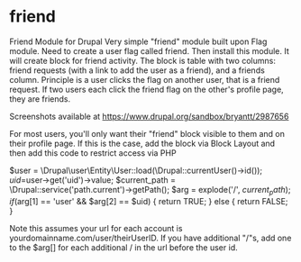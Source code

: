 # friend
Friend Module for Drupal
Very simple "friend" module built upon Flag module. Need to create a user flag called friend. Then install this module. It will create block for friend activity. The block is table with two columns: friend requests (with a link to add the user as a friend), and a friends column. Principle is a user clicks the flag on another user, that is a friend request. If two users each click the friend flag on the other's profile page, they are friends.

Screenshots available at https://www.drupal.org/sandbox/bryantt/2987656

For most users, you'll only want their "friend" block visible to them and on their profile page. If this is the case, add the block via Block Layout and then add this code to restrict access via PHP

$user = \Drupal\user\Entity\User::load(\Drupal::currentUser()->id()); 
$uid=$user->get('uid')->value; $current_path = \Drupal::service('path.current')->getPath(); 
$arg = explode('/', $current_path); 
if ($arg[1] == 'user' && $arg[2] == $uid) 
{ 
return TRUE; 
} else { 
return FALSE; 
}

Note this assumes your url for each account is yourdomainname.com/user/theirUserID. If you have additional "/"s, add one to the $arg[] for each additional / in the url before the user id. 
